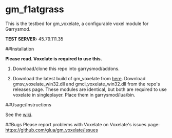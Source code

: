 # gm_f1atgrass
This is the testbed for gm_voxelate, a configurable voxel module for Garrysmod.

**TEST SERVER:** 45.79.111.35

##Installation

**Please read. Voxelate is required to use this.**

1. Download/clone this repo into garrysmod/addons.

2. Download the latest build of gm_voxelate from [here](https://github.com/glua/gm_voxelate/releases).  Download gmsv_voxelate_win32.dll and gmcl_voxelate_win32.dll from the repo's releases page. These modules are identical, but both are required to use voxelate in singleplayer. Place them in garrysmod/lua/bin.

##Usage/Instructions

See the [wiki](https://github.com/glua/gm_f1atgrass/wiki).

##Bugs
Please report problems with Voxelate on Voxelate's issues page: https://github.com/glua/gm_voxelate/issues
